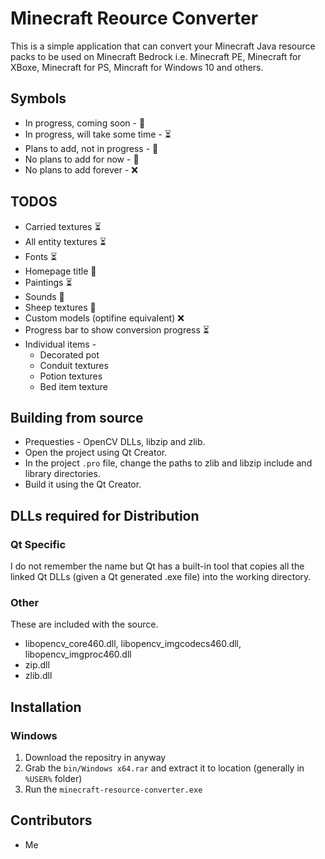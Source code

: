 # Minecraft Reource Converter
This is a simple application that can convert your Minecraft Java resource packs to be used on Minecraft Bedrock i.e. Minecraft PE, Minecraft for XBoxe, Minecraft for PS, Mincraft for Windows 10 and others.

## Symbols
- In progress, coming soon - 🏃
- In progress, will take some time - ⏳
- Plans to add, not in progress - 🚧
- No plans to add for now - 🤔
- No plans to add forever - ❌

## TODOS
- Carried textures  ⏳
- All entity textures ⏳
- Fonts ⏳
- Homepage title 🏃
- Paintings ⏳
- Sounds 🚧
- Sheep textures 🚧
- Custom models (optifine equivalent) ❌
- Progress bar to show conversion progress ⏳
- Individual items -
    - Decorated pot
    - Conduit textures
    - Potion textures
    - Bed item texture
    

## Building from source
- Prequesties - OpenCV DLLs, libzip and zlib.
- Open the project using Qt Creator.
- In the project `.pro` file, change the paths to zlib and libzip include and library directories.
- Build it using the Qt Creator.

## DLLs required for Distribution
### Qt Specific
I do not remember the name but Qt has a built-in tool that copies all the linked Qt DLLs (given a Qt generated .exe file) into the working directory.
### Other
These are included with the source.

- libopencv_core460.dll, libopencv_imgcodecs460.dll, libopencv_imgproc460.dll
- zip.dll
- zlib.dll

## Installation
### Windows
1. Download the repositry in anyway
2. Grab the `bin/Windows x64.rar` and extract it to location (generally in `%USER%` folder)
3. Run the `minecraft-resource-converter.exe`

## Contributors
- Me

